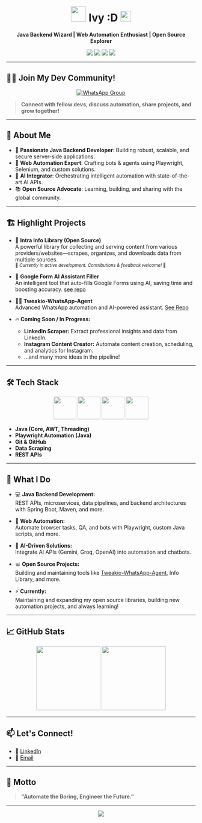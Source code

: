 <!-- PROFILE README: BITS-Rohit -->

<h1 align="center">
  <img src="https://cdn.jsdelivr.net/gh/devicons/devicon/icons/java/java-original.svg" width="40" height="40"/>  Ivy :D <img src="https://media.giphy.com/media/hvRJCLFzcasrR4ia7z/giphy.gif" width="28">
</h1>

<p align="center">
  <b>Java Backend Wizard | Web Automation Enthusiast | Open Source Explorer</b>
</p>
<p align="center">
  <a href="https://github.com/BITS-Rohit"><img src="https://img.shields.io/github/followers/BITS-Rohit?label=Follow&style=social" /></a>
  <a href=https://www.linkedin.com/in/rohit-gupta-169931272/><img src="https://img.shields.io/badge/LinkedIn-Connect-blue?logo=linkedin" /></a>
  <a href="mailto:rohitguptaradheradhe2004@gmail.com"><img src="https://img.shields.io/badge/Email-Contact-red?logo=gmail" /></a>
  <a href="https://chat.whatsapp.com/JjYwh13EmaA8dUd2DUKink"><img src="https://img.shields.io/badge/Email-Contact-red?logo=whatsapp" /></a>
</p>

---

## 👨‍💻 Join My Dev Community!

<p align="center">
  <a href="https://chat.whatsapp.com/JjYwh13EmaA8dUd2DUKink">
    <img src="https://img.shields.io/badge/Join%20on-WhatsApp-25D366?logo=whatsapp&logoColor=white" alt="WhatsApp Group" />
  </a>
</p>

> **Connect with fellow devs, discuss automation, share projects, and grow together!**

---

## 🚀 About Me

- 🎯 **Passionate Java Backend Developer**: Building robust, scalable, and secure server-side applications.
- 🤖 **Web Automation Expert**: Crafting bots & agents using Playwright, Selenium, and custom solutions.
- 🧠 **AI Integrator**: Orchestrating intelligent automation with state-of-the-art AI APIs.
- 📚 **Open Source Advocate**: Learning, building, and sharing with the global community.

---

## 🏗️ Highlight Projects

- 🏢 **Intra Info Library (Open Source)**  
  A powerful library for collecting and serving content from various providers/websites—scrapes, organizes, and downloads data from multiple sources.  
  <sub>🚧 *Currently in active development. Contributions & feedback welcome!* 🚧</sub>

- 📝 **Google Form AI Assistant Filler**  
  An intelligent tool that auto-fills Google Forms using AI, saving time and boosting accuracy. [see repo](https://github.com/BITS-Rohit/AI-Assistant-Google-Form-Filler)

- 🧑‍💻 **Tweakio-WhatsApp-Agent**  
  Advanced WhatsApp automation and AI-powered assistant. [See Repo](https://github.com/BITS-Rohit/Tweakio_PY)

- 🔥 **Coming Soon / In Progress:**  
  - **LinkedIn Scraper:** Extract professional insights and data from LinkedIn.
  - **Instagram Content Creator:** Automate content creation, scheduling, and analytics for Instagram.
  - ...and many more ideas in the pipeline!

---

## 🛠️ Tech Stack

<p align="center">
  <img src="https://cdn.jsdelivr.net/gh/devicons/devicon/icons/java/java-original-wordmark.svg" width="60" height="60"/>
  <img src="https://cdn.jsdelivr.net/gh/devicons/devicon/icons/git/git-original-wordmark.svg" width="60" height="60"/>
  <img src="https://cdn.jsdelivr.net/gh/devicons/devicon/icons/github/github-original-wordmark.svg" width="60" height="60"/>
  <img src="https://cdn.jsdelivr.net/gh/devicons/devicon/icons/playwright/playwright-original.svg" width="60" height="60"/>
</p>

- **Java (Core, AWT, Threading)**
- **Playwright Automation (Java)**
- **Git & GitHub**
- **Data Scraping**
- **REST APIs**

---

## 🌟 What I Do

- 💻 **Java Backend Development:**  
  REST APIs, microservices, data pipelines, and backend architectures with Spring Boot, Maven, and more.

- 🤖 **Web Automation:**  
  Automate browser tasks, QA, and bots with Playwright, custom Java scripts, and more.

- 🧩 **AI-Driven Solutions:**  
  Integrate AI APIs (Gemini, Groq, OpenAI) into automation and chatbots.

- 📊 **Open Source Projects:**  
  Building and maintaining tools like [Tweakio-WhatsApp-Agent](https://github.com/BITS-Rohit/Tweakio-WhatsApp-Agent), Info Library, and more.

- ⚡️ **Currently:**  
  Maintaining and expanding my open source libraries, building new automation projects, and always learning!

---

## 📈 GitHub Stats

<p align="center">
  <img src="https://github-readme-stats.vercel.app/api?username=BITS-Rohit&show_icons=true&theme=tokyonight" height="170"/>
  <img src="https://github-readme-stats.vercel.app/api/top-langs/?username=BITS-Rohit&layout=compact&theme=tokyonight" height="170"/>
</p>

---

## 📫 Let's Connect!

- 💼 [LinkedIn](https://www.linkedin.com/in/your-linkedin)
- 📧 [Email](mailto:rohitguptaradheradhe2004@gmail.com)
<!-- - 🌐 [Portfolio]( ) -->

---

## 🦾 Motto

> **"Automate the Boring, Engineer the Future."**

---

<p align="center">
  <img src="https://komarev.com/ghpvc/?username=BITS-Rohit&label=Profile%20Views&color=blueviolet&style=flat"/>
</p>
